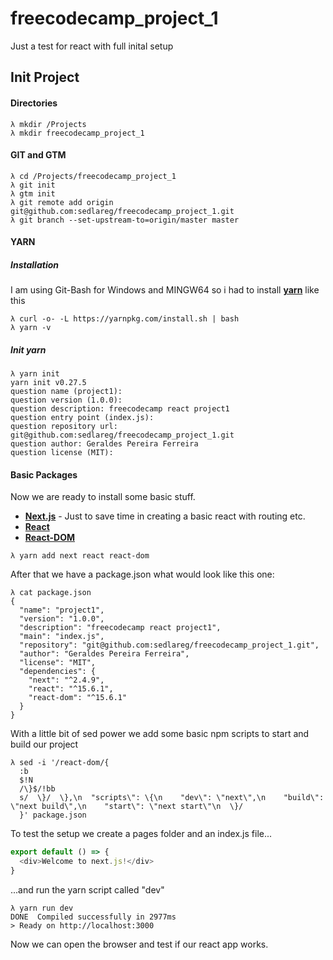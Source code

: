 # freecodecamp_project_1
Just a test for react with full inital setup
## Init Project
#### Directories
```
λ mkdir /Projects
λ mkdir freecodecamp_project_1
```
#### GIT and GTM
```
λ cd /Projects/freecodecamp_project_1
λ git init
λ gtm init
λ git remote add origin git@github.com:sedlareg/freecodecamp_project_1.git
λ git branch --set-upstream-to=origin/master master
```
#### YARN
##### Installation
I am using Git-Bash for Windows and MINGW64 so i had to install [**yarn**][1] like this
```
λ curl -o- -L https://yarnpkg.com/install.sh | bash
λ yarn -v
```
##### Init yarn
```
λ yarn init
yarn init v0.27.5
question name (project1):
question version (1.0.0):
question description: freecodecamp react project1
question entry point (index.js):
question repository url: git@github.com:sedlareg/freecodecamp_project_1.git
question author: Geraldes Pereira Ferreira
question license (MIT):
```
#### Basic Packages
Now we are ready to install some basic stuff.
* [**Next.js**][2] - Just to save time in creating a basic react with routing etc.
* [**React**][3]
* [**React-DOM**][4]
```
λ yarn add next react react-dom
``` 
After that we have a package.json what would look like this one:
```
λ cat package.json
{
  "name": "project1",
  "version": "1.0.0",
  "description": "freecodecamp react project1",
  "main": "index.js",
  "repository": "git@github.com:sedlareg/freecodecamp_project_1.git",
  "author": "Geraldes Pereira Ferreira",
  "license": "MIT",
  "dependencies": {
    "next": "^2.4.9",
    "react": "^15.6.1",
    "react-dom": "^15.6.1"
  }
}
```
With a little bit of sed power we add some basic npm scripts to start and build our project
```
λ sed -i '/react-dom/{
  :b
  $!N
  /\}$/!bb
  s/  \}/  \},\n  "scripts\": \{\n    "dev\": \"next\",\n    "build\": \"next build\",\n    "start\": \"next start\"\n  \}/
  }' package.json
```
To test the setup we create a pages folder and an index.js file...
```typescript jsx
export default () => {
  <div>Welcome to next.js!</div>
}
```
...and run the yarn script called "dev"
```
λ yarn run dev
DONE  Compiled successfully in 2977ms
> Ready on http://localhost:3000
```
Now we can open the browser and test if our react app works.

[1]: https://yarnpkg.com/en/
[2]: https://github.com/zeit/next.js/
[3]: https://facebook.github.io/react/
[4]: https://facebook.github.io/react/docs/react-dom.html